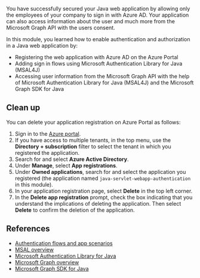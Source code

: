 <!--

See here for general guidance on summary units: https://review.docs.microsoft.com/en-us/learn-docs/docs/id-guidance-module-summary-unit?branch=master

The final unit of a module must follow the above guidance, and be named "Summary".

Modules that use the sandbox should usually contain the following include in the summary unit:
[!include[](../../../includes/azure-sandbox-cleanup.md)]

Summary units often contain a subsection called "Learn more" or "Further reading", with a bulleted list of appropriate external links

-->

You have successfully secured your Java web application by allowing only the employees of your company to sign in with Azure AD. Your application can also access information about the user and much more from the Microsoft Graph API with the users consent.

 In this module, you learned how to enable authentication and authorization in a Java web application by:

- Registering the web application with Azure AD on the Azure Portal
- Adding sign in flows using Microsoft Authentication Library for Java (MSAL4J)
- Accessing user information from the Microsoft Graph API with the help of Microsoft Authentication Library for Java (MSAL4J) and the Microsoft Graph SDK for Java

## Clean up

You can delete your application registration on Azure Portal as follows:

1. Sign in to the [Azure portal](https://portal.azure.com/).
1. If you have access to multiple tenants, in the top menu, use the **Directory + subscription** filter to select the tenant in which you registered the application.
1. Search for and select **Azure Active Directory**.
1. Under **Manage**, select **App registrations**.
1. Under **Owned applications**, search for and select the application you registered (the application named `java-servlet-webapp-authentication` in this module).
1. In your application registration page, select **Delete** in the top left corner.
1. In the **Delete app registration** prompt, check the box indicating that you understand the implications of deleting the application. Then select **Delete** to confirm the deletion of the application.

## References

- [Authentication flows and app scenarios](https://docs.microsoft.com/azure/active-directory/develop/authentication-flows-app-scenarios)
- [MSAL overview](https://docs.microsoft.com/azure/active-directory/develop/msal-overview)
- [Microsoft Authentication Library for Java](https://github.com/AzureAD/microsoft-authentication-library-for-java)
- [Microsoft Graph overview](https://docs.microsoft.com/graph/overview)
- [Microsoft Graph SDK for Java](https://github.com/microsoftgraph/msgraph-sdk-java)
